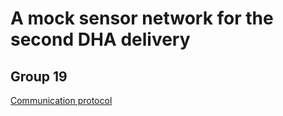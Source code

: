 # A mock sensor network for the second DHA delivery
## Group 19
[Communication protocol](https://docs.google.com/drawings/d/1d26ZYQASAzQQlmj9Gpz3niHVCcqqeSobXVM6wQgqd34/edit?usp=sharing)
